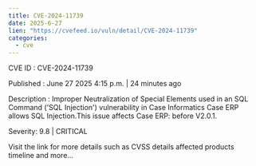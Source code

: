 ```yaml
---
title: CVE-2024-11739
date: 2025-6-27
lien: "https://cvefeed.io/vuln/detail/CVE-2024-11739"
categories:
  - cve
---
```


CVE ID : CVE-2024-11739

Published :  June 27
2025
4:15 p.m. | 24 minutes ago

Description : Improper Neutralization of Special Elements used in an SQL Command ('SQL Injection') vulnerability in Case Informatics Case ERP allows SQL Injection.This issue affects Case ERP: before V2.0.1.

Severity: 9.8 | CRITICAL

Visit the link for more details
such as CVSS details
affected products
timeline
and more...
